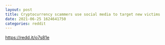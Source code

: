 ```yaml
--- 
layout: post 
title: Cryptocurrency scammers use social media to target new victims 
date: 2021-06-25 1624641750 
categories: reddit 
--- 
```

https://redd.it/o7s81e